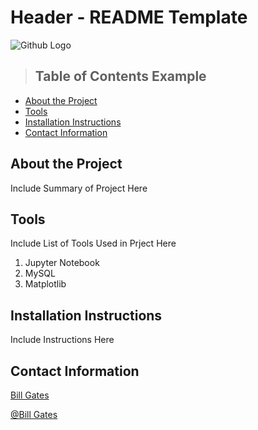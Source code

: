 # Header - README Template

![Github Logo](https://github.githubassets.com/images/modules/logos_page/Octocat.png "Github logo - markdown")

>## Table of Contents Example
  - [About the Project](#about-the-project)
  - [Tools](#tools)
  - [Installation Instructions](#installation-instructions)
  - [Contact Information](#contact-information)

<a class="anchor" id="about_the_project"></a>
## About the Project
Include Summary of Project Here

<a class="anchor" id="tools"></a>
## Tools
Include List of Tools Used in Prject Here
1. Jupyter Notebook
2. MySQL
3. Matplotlib

<a class="anchor"
id="installation_instructions"></a>
## Installation Instructions
Include Instructions Here

<a class="anchor" id="contact"></a>
## Contact Information
[Bill Gates](https://www.linkedin.com/in/williamhgates/detail/recent-activity/posts/)

[@Bill Gates](https://twitter.com/BillGates)